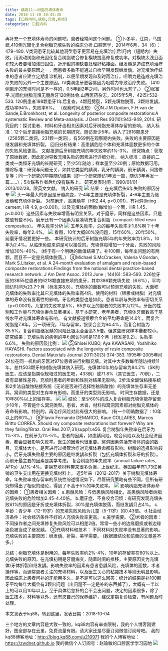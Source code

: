 ```yaml
---
title: 龋病11——树脂充填体寿命
date: 2018-11-20 10:43:38
tags: [口腔内科,龋病,充填,寿命]
categories: 口腔内科
---
```

再补充一个充填体寿命的问题吧，患者经常问这个问题。
①卜冬平，汪崇，马国武.410例光固化复合树脂充填失败的临床分析.口腔医学，2014年6月，34（6）：479-480.
Ⅴ类洞患牙比较其他洞型患牙更容易在充填治疗后1月内（短期内）失败。用流动树脂和光固化复合树脂联合修复楔缺提高修复成功率。对楔缺太浅且面积较大者要增加浅凹固位，近牙龈的楔缺要处理好粘接面。继发龋是造成充填治疗失败的最主要原因之一，而患者多数不能通过自检早期发现继发龋。对充填治疗结束的患者应建立定期复诊机制，以便早期发现和及时再治疗。咀嚼力是造成充填治疗失败的另外一个主要原因。Ⅳ类洞患牙更容易因为咀嚼力导致治疗失败。
(410例患牙的充填时间是不一样的，0.5年到2年之间，另外时间也太短了。）
②张富平.光固化树脂充填无髓后牙120例体会.山西医药杂志，2015年5月，42(5):532-533.
120例患者198颗患牙1年后复查，4颗冠劈裂，5颗充填物脱落，3颗继发龋。成功率94%，失败率6%。
（观察时间太短）
③N.J.M.Opdam, F.H.van de Sande,E.Bronkhorst, et al. Longevity of posterior composite restorations:A systematic Review and Meta-analysis. J Dent Res 93(10):943-949, 2014.
研究目的：探讨患者、材料和牙齿相关因素对后牙树脂充填体存留的影响。
纳入标准：12个后牙直接树脂充填的长期研究，随访至少5年。纳入了2816颗患牙（2585颗二类洞，231颗一类洞），有569例在观察期内失败。失败的主要原因是继发龋和充填体折裂。
回归分析结果：高患龋危险个体和充填体面数更多的个体的失败风险更高。
文献报道后牙树脂充填的年失败率约1%-3%。
研究特点：获取了原始数据，因此能对导致充填失败的因素进行详细分析。
纳入标准：直接的二类或一类恒牙充填的长期研究；至少5年随访；样本量至少20例；原始数据可用。
排除标准：研究与问题无关，如其它类型的龋洞，乳牙的龋洞，前牙龋洞，间接修复等；同一个研究的早期随访结果（即一个研究随访1年发一篇，随访3年再发一篇......）；5次联系作者后均没有联系上。
研究发表时间：1990/01/01-2013/02/28。限英文文献。
纳入的研究
![](https://zymblog-1258069789.cos.ap-chengdu.myqcloud.com/blog0039-qb11-cttsm/01.jpg)
结果：
在充填后头6年失败的原因分布
![](https://zymblog-1258069789.cos.ap-chengdu.myqcloud.com/blog0039-qb11-cttsm/02.jpg)
头一年最大的原因是牙髓病变，2-4年主要是充填体折裂，4-6年主要为继发龋和充填体折裂。
对前磨牙，高患龋率（HR2.44, p<0.001)，有衬洞(lining cement, HR 4.9, p<0.001)，以及充填体的面数(每增加一个面，HR 1.45， p<0.001）这些因素与失败率增高有明显关系。对于磨牙，同样是这些因素，只是数值有些不同。磨牙还有一个因素为紧凑填充复合树脂（compact-filled resin composites）。
年失败率分析
![](https://zymblog-1258069789.cos.ap-chengdu.myqcloud.com/blog0039-qb11-cttsm/03.jpg)
五年失败率，总的每年失败率才1.8%啊？十年失败率，每年2.4%。
![](https://zymblog-1258069789.cos.ap-chengdu.myqcloud.com/blog0039-qb11-cttsm/04.jpg)
看图，10年大概80%没问题，15年60%，20年50%。前磨牙情况要更好一些。
本研究统计的后牙树脂充填5年的年失败率为1.8%，10年为2.4%。从临床角度来讲是可以接受的。充填体每增加一个牙面，失败的风险增加30%-40%。
(终于有一个明确的数值结果了。补100颗，每年出问题的有两颗，而且不一定是充填体脱落。）
④Michael S.McCracken, Valeria V.Gordan, Mark S.Litaker, et al. A 24-month evaluation of amalgam and resin-based composite restorations:Findings from the national dental practice-based research network. J Am Dent Assoc. 2013 June ; 144(6): 583–593.
226位牙医的3855位患者的6218颗直接充填的患牙，其中386颗充填失败（6.6%），平均回访时间为23.7个月（标准差8.8）。充填体的面数可以预测充填的失败。大面积充填体的失败率比其它充填体的失败率高4倍。使用的材料（银汞或树脂）对充填体的寿命没有显著性的影响。牙齿的类型也是如此。患者年龄与失败率有密切关系（p<0.0001)。儿童的失败率是5%，65岁以上的患者的失败率为12%。牙医的性别和工作量与充填体寿命显著相关。基于本研究，老年患者，充填体牙面数高于基线水平对充填体寿命有影响。
有文献报道银汞合金的平均寿命是14.6年，而复合树脂是7.8年。另一项研究，7年存留率，银汞合金为94.4%，而复合树脂为85.5%。复合树脂继发龋的风险比银汞合金高3.5倍。但这些研究样本量都较小。
研究结果：充填失败的病例的平均回访时间是17.6个月（标准差9.2）。失败率6.6%。
失败的原因及比例：
![](https://zymblog-1258069789.cos.ap-chengdu.myqcloud.com/blog0039-qb11-cttsm/05.jpg)
⑤Shisei KUBO, Aya KAWASAKI, Yoshihiko HAYASHI. Factors associated with the longevity of resin composite restorations. Dental Materials Journal 2011:30(3):374-383.
1995年-2005年间24位在同一机构的牙医对97位患者进行树脂充填。对其中大多数每年随访持续11年。总共503颗牙的树脂充填体纳入研究。充填体10年的存留率为84.2%（SK的医生，应该是指类似规培过的医生吧，433例）或71.8%（其它医生，70例），二者有显著性差异。充填时患者的年龄和性别对结果无影响。2步法全酸蚀粘接系统和2步法自酸蚀粘接系统（无论是否进行选择性釉质酸蚀）的充填体生存率无差异。窝洞的类型对生存率有影响，而患牙的类型则无影响。
时间生存数据，还是10年80%以上的留存率。
![](https://zymblog-1258069789.cos.ap-chengdu.myqcloud.com/blog0039-qb11-cttsm/06.jpg)
![](https://zymblog-1258069789.cos.ap-chengdu.myqcloud.com/blog0039-qb11-cttsm/07.jpg)
结论：至少60%的成人复合树脂充填体能存留至少10年，不管是什么窝洞类型。患者，术者，材料和窝洞因素都对树脂充填体的寿命有影响。特别的，再治疗风险对此有很大的影响。
(有一个明确数据了：10年以上的60%。）
⑥Flavio Fernando DEMARCO, Kaue COLLARES, Marcos Britto CORREA. Should my composite restorations last forever? Why are they failing?Braz. Oral Res.2017;31(supp1):e56.
复合树脂年失败率在后牙为1%-3%，在前牙为1%-5%。患者的因素，如患龋风险，咬合风险以及社会经济因素，都会显著影响失败率。医生的因素也很重要。窝洞因素包括充填体的面的数目，充填体大小，是否进行过根管治疗对充填体寿命都有影响。树脂的选择影响较小。后牙充填失败最主要的原因是继发龋和折裂（包括充填体折裂和牙的折裂）。而前牙最主要的因素是美学考虑。
复合树脂的年失败率（annual failure rates, AFRs）从1%-4%。更换充填材料带来很多负担，上世纪末，英国每年有1.73亿英镑的卫生支出用在更换充填材料上。
近5年来（2012-2017）关于树脂充填体寿命，年失败率或存留率的系统性综述情况如下。尽管研究策略有些不同，但所有研究却得出了相似的结论，得到了不高于5%的年失败率。
![](https://zymblog-1258069789.cos.ap-chengdu.myqcloud.com/blog0039-qb11-cttsm/08.jpg)
影响树脂充填体寿命的因素：
①患者相关因素：
a.患龋风险：与低患龋风险相比，高患龋风险者树脂充填失败的危险增加2.45-4.40倍。
b.磨牙症、不良咬合习惯：有研究发现充填失败61%的原因是牙折或充填体折裂，30%是充填体脱落，而继发龋只占4%。
c.年龄：青少年（12-19岁）的充填失败风险为儿童（5-11岁）的0.43倍。
d.社会经济条件：社会经济条件不好的人充填失败率更高。
e.美学需要。
②术者的因素：
不同操作者之间充填修复失败风险可以相差2倍。常常一些小的边缘磨损或者边缘染色被当成了继发龋。
③充填材料和技术：
不同材料对失败率没有显著的影响。
充填失败的主要原因：继发龋、折裂、美学需要。
(数据跟结论和前面的文章差不多。）

总结：树脂充填体是耐用的，每年失败率约2%-4%，10年的存留率在60%以上。充填失败的原因，在充填初期是牙髓病变，随着时间的推移，主要原因变为充填体/牙体折裂和继发龋。影响失败率的因素有患者患龋风险，充填体的面数，术者操作等，而通常患者关注的充填材料，以及医生关心的粘接技术等则无明显影响。因此临床上患者问补的牙能用多久，是不是可以这么回答：统计的结果是补100颗牙平均每年大概会有3颗出问题（出问题不一定是补的东西掉了），大概有一半以上的可以用10年以上。至于具体给您补的会不会出问题，决定的因素很多，除了医生技术，材料等以外，还有您自己的保养维护，建议定期复诊检查，有问题及时处理。

本文发表于kq88，转到这里，发表日期：2018-10-04

三个地方的文章内容是大致一致的，kq88内容有审查限制，我的个人博客刚建好，图全部存在云里，免费流量有限。请大家还是尽量订阅微信订阅号吧。
我的kq88博客地址：http://blog.kq88.com/u210971
我的个人博客地址：https://zwdnet.github.io
我的微信个人订阅号：赵瑜敏的口腔医学学习园地
![](https://zymblog-1258069789.cos.ap-chengdu.myqcloud.com/other/wx.jpg)


